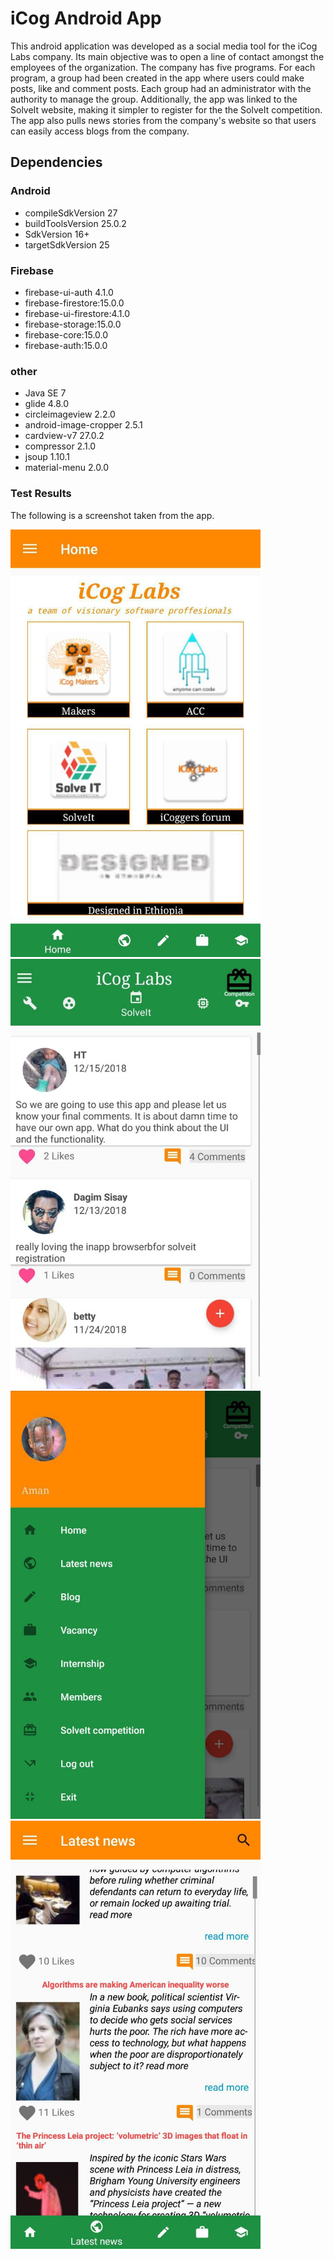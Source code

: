 # iCog Android App

This android application was developed as a social media tool for the iCog Labs company. Its main objective was to open a line of contact amongst the employees of the organization. The company has five programs. For each program, a group had been created in the app where users could make posts, like and comment posts. Each group had an administrator with the authority to manage the group. Additionally, the app was linked to the SolveIt website, making it simpler to register for the the SolveIt competition. The app also pulls news stories from the company's website  so that users can easily access blogs from the company.

## Dependencies
### Android
* compileSdkVersion 27
* buildToolsVersion 25.0.2
* SdkVersion 16+
* targetSdkVersion 25

### Firebase
* firebase-ui-auth 4.1.0
* firebase-firestore:15.0.0
* firebase-ui-firestore:4.1.0
* firebase-storage:15.0.0
* firebase-core:15.0.0
* firebase-auth:15.0.0

### other
* Java SE 7
* glide 4.8.0
* circleimageview 2.2.0
* android-image-cropper 2.5.1
* cardview-v7 27.0.2
* compressor 2.1.0
* jsoup 1.10.1
* material-menu 2.0.0


### Test Results
The following is a screenshot taken from the app. 

<img src="images/img0.jpg" alt="drawing" width="400"/>

<img src="images/img1.jpg" alt="drawing" width="400"/>

<img src="images/img2.jpg" alt="drawing" width="400"/>

<img src="images/img3.jpg" alt="drawing" width="400"/>

